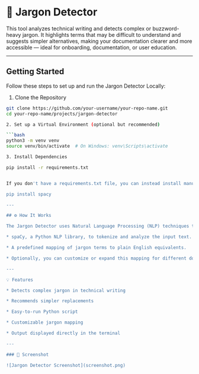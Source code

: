 # 🧪 Jargon Detector

This tool analyzes technical writing and detects complex or buzzword-heavy jargon. It highlights terms that may be difficult to understand and suggests simpler alternatives, making your documentation clearer and more accessible — ideal for onboarding, documentation, or user education.

---
## Getting Started

Follow these steps to set up and run the Jargon Detector Locally:

1. Clone the Repository

```bash
git clone https://github.com/your-username/your-repo-name.git
cd your-repo-name/projects/jargon-detector

2. Set up a Virtual Environment (optional but recommended)

```bash
python3 -m venv venv
source venv/bin/activate  # On Windows: venv\Scripts\activate

3. Install Dependencies

pip install -r requirements.txt


If you don't have a requirements.txt file, you can instead install manually:

pip install spacy

---

## ⚙️ How It Works

The Jargon Detector uses Natural Language Processing (NLP) techniques to identify complex terms in a body of text. It relies on:

* spaCy, a Python NLP library, to tokenize and analyze the input text.

* A predefined mapping of jargon terms to plain English equivalents.

* Optionally, you can customize or expand this mapping for different domains.

---

💡 Features

* Detects complex jargon in technical writing

* Recommends simpler replacements

* Easy-to-run Python script

* Customizable jargon mapping

* Output displayed directly in the terminal

---

### 📸 Screenshot

![Jargon Detector Screenshot](screenshot.png)
